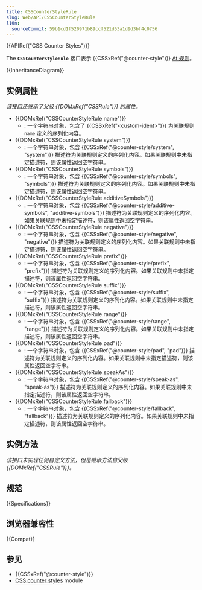 ```yaml
---
title: CSSCounterStyleRule
slug: Web/API/CSSCounterStyleRule
l10n:
  sourceCommit: 59b1cd1f520971b89ccf521d53a1d9d3bf4c0756
---
```


{{APIRef("CSS Counter Styles")}}

The **`CSSCounterStyleRule`** 接口表示 {{CSSxRef("@counter-style")}} [At 规则](/zh-CN/docs/Web/CSS/At-rule)。

{{InheritanceDiagram}}

## 实例属性

_该接口还继承了父级 {{DOMxRef("CSSRule")}} 的属性。_

- {{DOMxRef("CSSCounterStyleRule.name")}}
  - : 一个字符串对象，包含了 {{CSSxRef("&lt;custom-ident&gt;")}} 为关联规则 `name` 定义的序列化内容。
- {{DOMxRef("CSSCounterStyleRule.system")}}
  - : 一个字符串对象，包含 {{CSSxRef("@counter-style/system", "system")}} 描述符为关联规则定义的序列化内容。如果关联规则中未指定描述符，则该属性返回空字符串。
- {{DOMxRef("CSSCounterStyleRule.symbols")}}
  - : 一个字符串对象，包含 {{CSSxRef("@counter-style/symbols", "symbols")}} 描述符为关联规则定义的序列化内容。如果关联规则中未指定描述符，则该属性返回空字符串。
- {{DOMxRef("CSSCounterStyleRule.additiveSymbols")}}
  - : 一个字符串对象，包含 {{CSSxRef("@counter-style/additive-symbols", "additive-symbols")}} 描述符为关联规则定义的序列化内容。如果关联规则中未指定描述符，则该属性返回空字符串。
- {{DOMxRef("CSSCounterStyleRule.negative")}}
  - : 一个字符串对象，包含 {{CSSxRef("@counter-style/negative", "negative")}} 描述符为关联规则定义的序列化内容。如果关联规则中未指定描述符，则该属性返回空字符串。
- {{DOMxRef("CSSCounterStyleRule.prefix")}}
  - : 一个字符串对象，包含 {{CSSxRef("@counter-style/prefix", "prefix")}} 描述符为关联规则定义的序列化内容。如果关联规则中未指定描述符，则该属性返回空字符串。
- {{DOMxRef("CSSCounterStyleRule.suffix")}}
  - : 一个字符串对象，包含 {{CSSxRef("@counter-style/suffix", "suffix")}} 描述符为关联规则定义的序列化内容。如果关联规则中未指定描述符，则该属性返回空字符串。
- {{DOMxRef("CSSCounterStyleRule.range")}}
  - : 一个字符串对象，包含 {{CSSxRef("@counter-style/range", "range")}} 描述符为关联规则定义的序列化内容。如果关联规则中未指定描述符，则该属性返回空字符串。
- {{DOMxRef("CSSCounterStyleRule.pad")}}
  - : 一个字符串对象，包含 {{CSSxRef("@counter-style/pad", "pad")}} 描述符为关联规则定义的序列化内容。如果关联规则中未指定描述符，则该属性返回空字符串。
- {{DOMxRef("CSSCounterStyleRule.speakAs")}}
  - : 一个字符串对象，包含 {{CSSxRef("@counter-style/speak-as", "speak-as")}} 描述符为关联规则定义的序列化内容。如果关联规则中未指定描述符，则该属性返回空字符串。
- {{DOMxRef("CSSCounterStyleRule.fallback")}}
  - : 一个字符串对象，包含 {{CSSxRef("@counter-style/fallback", "fallback")}} 描述符为关联规则定义的序列化内容。如果关联规则中未指定描述符，则该属性返回空字符串。

## 实例方法

_该接口未实现任何自定义方法，但是继承方法自父级 {{DOMxRef("CSSRule")}}。_

## 规范

{{Specifications}}

## 浏览器兼容性

{{Compat}}

## 参见

- {{CSSxRef("@counter-style")}}
- [CSS counter styles](/zh-CN/docs/Web/CSS/CSS_counter_styles) module
